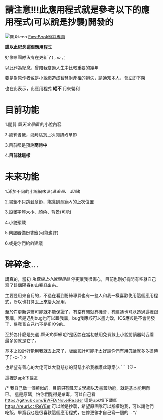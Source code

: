 # 請注意!!!此應用程式就是參考以下的應用程式(可以說是抄襲)開發的
![圖片icon](https://scontent-tpe1-1.xx.fbcdn.net/v/t39.30808-6/307482709_603722941543484_980105175236759491_n.jpg?_nc_cat=107&ccb=1-7&_nc_sid=6ee11a&_nc_ohc=3H5fMdAdiSMQ7kNvgEc4k7u&_nc_ht=scontent-tpe1-1.xx&oh=00_AYDm9mX1N_SRPOMTQ2sZepSmwcugknmK640zdABvggZu9w&oe=66E876A6)
[FaceBook粉絲專頁](https://www.facebook.com/WebNovelReader/)

**謹以此紀念這個應用程式**

好像原團隊沒有在更新了( ; ω ; ) 

以此作為紀念，曾陪我度過人生中比較重要的幾年

要是對原作者或是小說網造成智慧財產權的損失，請通知本人，會立即下架

也在此表示，此應用程式 **絕不** 用來營利

# 目前功能
 1.閱覽 *飄天文學網* 的小說內容
 
 2.設有書籤，能夠跳到上次閱讀的章節
 
 3.目前都是預設**簡**轉**中**
 
 4.**目前就這樣**

# 未來功能
 1.添加不同的小說網來源(*黃金屋*、 *起點*) 

 2.書籤不只跳到章節，能跳到章節內的上次位置

 3.設置字體大小、顏色、背景(可能)

 4.小說預載
 
 5.伺服器備份書籤(可能也許)

 6.或是你們給的建議
# 碎碎念...

講真的，當初 *免費線上小說閱讀器* 停更讓我很傷心，目前也剛好有閒有空就自己寫了這個陽春的山寨品出來。

主要是用來自用的，不過在看到粉絲專頁也有一些人和我一樣喜歡使用這個應用程式，所以也打算丟上來給大家用。

至於在更新速度可能就不能保證了，有空有閒就有機會，有建議也可以透過這裡跟我講，若是遇到bug也可以跟我講，bug我應該可以盡力改，IOS應該是不會開發了，畢竟我自己也不是用IOS的。

至於為什麼是先選 *飄天文學網* 呢?是因為在當初使用免費線上小說閱讀器時我看最多的就是它了。

基本上設計好能用我就丟上來了，版面設計可能不太好請你們有用的話就多多擔待了(`･ω･´)ゞ

也希望有善心的大佬可以大發慈悲的幫幫小弟我維護此專案(ㅅ´ ˘ `)♡~

[這裡是apk下載區](https://reurl.cc/ReYEer)

/*
我自己做一個類似的，目前只有飄天文學網以及書籤功能，就是基本能用而已。
這是原碼，怕你們覺得是病毒，可以自己看
https://github.com/BWFD/NovelReader
這是apk檔下載區
https://reurl.cc/ReYEer
可以說是抄襲，希望原團隊可以版權砲我，可以請他們吃飯，畢竟我也是很喜歡這個應用程式，在停更後才自己寫一個的...
*/
